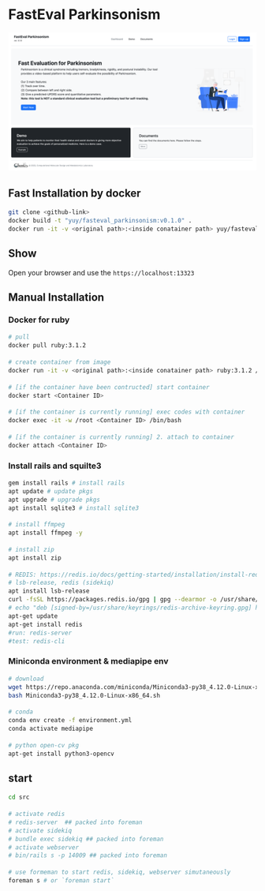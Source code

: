 # FastEval Parkinsonism
![cover_image](./imgs/cover.png)
## Fast Installation by docker
```bash
git clone <github-link>
docker build -t "yuy/fasteval_parkinsonism:v0.1.0" .
docker run -it -v <original path>:<inside conatainer path> yuy/fasteval_parkinsonism:v0.1.0 /bin/bash
```

## Show
Open your browser and use the `https://localhost:13323`

## Manual Installation
### Docker for ruby
```bash
# pull
docker pull ruby:3.1.2

# create container from image
docker run -it -v <original path>:<inside conatainer path> ruby:3.1.2 /bin/bash

# [if the container have been contructed] start container
docker start <Container ID> 

# [if the container is currently running] exec codes with container
docker exec -it -w /root <Container ID> /bin/bash

# [if the container is currently running] 2. attach to container
docker attach <Container ID>
```

### Install rails and squilte3
```bash
gem install rails # install rails
apt update # update pkgs
apt upgrade # upgrade pkgs
apt install sqlite3 # install sqlite3

# install ffmpeg
apt install ffmpeg -y

# install zip
apt install zip

# REDIS: https://redis.io/docs/getting-started/installation/install-redis-on-linux/
# lsb-release, redis (sidekiq)
apt install lsb-release
curl -fsSL https://packages.redis.io/gpg | gpg --dearmor -o /usr/share/keyrings/redis-archive-keyring.gpg
# echo "deb [signed-by=/usr/share/keyrings/redis-archive-keyring.gpg] https://packages.redis.io/deb $(lsb_release -cs) main" | tee /etc/apt/sources.list.d/redis.list
apt-get update
apt-get install redis
#run: redis-server
#test: redis-cli
```

### Miniconda environment & mediapipe env
```bash
# download
wget https://repo.anaconda.com/miniconda/Miniconda3-py38_4.12.0-Linux-x86_64.sh
bash Miniconda3-py38_4.12.0-Linux-x86_64.sh 

# conda 
conda env create -f environment.yml 
conda activate mediapipe

# python open-cv pkg
apt-get install python3-opencv
```

## start 
```bash
cd src

# activate redis
# redis-server  ## packed into foreman
# activate sidekiq
# bundle exec sidekiq ## packed into foreman
# activate webserver
# bin/rails s -p 14009 ## packed into foreman

# use formeman to start redis, sidekiq, webserver simutaneously
foreman s # or `foreman start`

```

